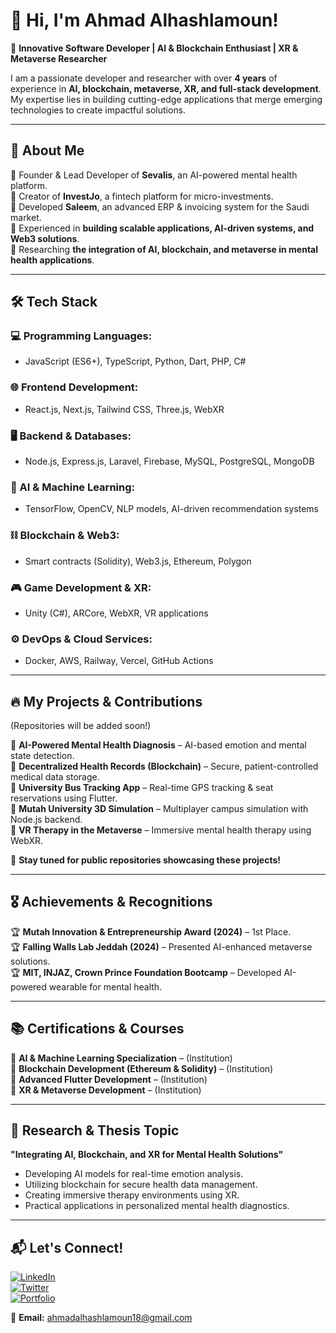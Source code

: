 # 👋 Hi, I'm Ahmad Alhashlamoun!

🚀 **Innovative Software Developer | AI & Blockchain Enthusiast | XR & Metaverse Researcher**

I am a passionate developer and researcher with over **4 years** of experience in **AI, blockchain, metaverse, XR, and full-stack development**. My expertise lies in building cutting-edge applications that merge emerging technologies to create impactful solutions.

---

## 📌 About Me
🔹 Founder & Lead Developer of **Sevalis**, an AI-powered mental health platform.  
🔹 Creator of **InvestJo**, a fintech platform for micro-investments.  
🔹 Developed **Saleem**, an advanced ERP & invoicing system for the Saudi market.  
🔹 Experienced in **building scalable applications, AI-driven systems, and Web3 solutions**.  
🔹 Researching **the integration of AI, blockchain, and metaverse in mental health applications**.  

---

## 🛠 Tech Stack
### **💻 Programming Languages:**
- JavaScript (ES6+), TypeScript, Python, Dart, PHP, C#

### **🌐 Frontend Development:**
- React.js, Next.js, Tailwind CSS, Three.js, WebXR

### **🖥 Backend & Databases:**
- Node.js, Express.js, Laravel, Firebase, MySQL, PostgreSQL, MongoDB

### **🤖 AI & Machine Learning:**
- TensorFlow, OpenCV, NLP models, AI-driven recommendation systems

### **⛓ Blockchain & Web3:**
- Smart contracts (Solidity), Web3.js, Ethereum, Polygon

### **🎮 Game Development & XR:**
- Unity (C#), ARCore, WebXR, VR applications

### **⚙️ DevOps & Cloud Services:**
- Docker, AWS, Railway, Vercel, GitHub Actions

---

## 🔥 My Projects & Contributions
(Repositories will be added soon!)

🔹 **AI-Powered Mental Health Diagnosis** – AI-based emotion and mental state detection.  
🔹 **Decentralized Health Records (Blockchain)** – Secure, patient-controlled medical data storage.  
🔹 **University Bus Tracking App** – Real-time GPS tracking & seat reservations using Flutter.  
🔹 **Mutah University 3D Simulation** – Multiplayer campus simulation with Node.js backend.  
🔹 **VR Therapy in the Metaverse** – Immersive mental health therapy using WebXR.  

📌 **Stay tuned for public repositories showcasing these projects!**

---

## 🎖 Achievements & Recognitions
🏆 **Mutah Innovation & Entrepreneurship Award (2024)** – 1st Place.  
🏆 **Falling Walls Lab Jeddah (2024)** – Presented AI-enhanced metaverse solutions.  
🏆 **MIT, INJAZ, Crown Prince Foundation Bootcamp** – Developed AI-powered wearable for mental health.  

---

## 📚 Certifications & Courses
📜 **AI & Machine Learning Specialization** – (Institution)  
📜 **Blockchain Development (Ethereum & Solidity)** – (Institution)  
📜 **Advanced Flutter Development** – (Institution)  
📜 **XR & Metaverse Development** – (Institution)  

---

## 🚀 Research & Thesis Topic
**"Integrating AI, Blockchain, and XR for Mental Health Solutions"**
- Developing AI models for real-time emotion analysis.
- Utilizing blockchain for secure health data management.
- Creating immersive therapy environments using XR.
- Practical applications in personalized mental health diagnostics.

---

## 📬 Let's Connect!
[![LinkedIn](https://img.shields.io/badge/LinkedIn-Connect-blue?logo=linkedin)](https://linkedin.com/in/ahmadalhashlamoun)  
[![Twitter](https://img.shields.io/badge/Twitter-Follow-blue?logo=twitter)](https://twitter.com/your_handle)  
[![Portfolio](https://img.shields.io/badge/Portfolio-Visit-lightgrey?logo=web)](https://yourwebsite.com)  

📩 **Email:** ahmadalhashlamoun18@gmail.com
